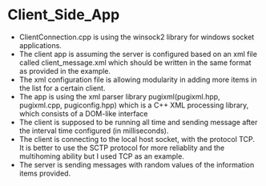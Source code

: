 # Client_Side_App
- ClientConnection.cpp is using the winsock2 library for windows socket applications.
- The client app is assuming the server is configured based on an xml file called client_message.xml which should be written in the same format as provided in the example.
- The xml configuration file is allowing modularity in adding more items in the list for a certain client.
- The app is using the xml parser library pugixml(pugixml.hpp, pugixml.cpp, pugiconfig.hpp) which is a C++ XML processing library, which consists of a DOM-like interface
- The client is supposed to be running all time and sending message after the interval time configured (in milliseconds).
- The client is connecting to the local host socket, with the protocol TCP. It is better to use the SCTP protocol for more reliablity and the multihoming ability but I used TCP as an example.
- The server is sending messages with random values of the information items provided.
